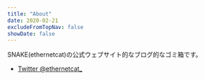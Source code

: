 ```yaml
---
title: "About"
date: 2020-02-21
excludeFromTopNav: false
showDate: false
---
```

SNAKE(ethernetcat)の公式ウェブサイト的なブログ的なゴミ箱です。

- [Twitter @ethernetcat_](https://twitter.com/ethernetcat_)
